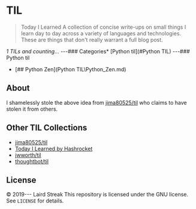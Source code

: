# TIL
> Today I Learned
A collection of concise write-ups on small things I learn day to day across a
variety of languages and technologies. These are things that don't really
warrant a full blog post.

_1 TILs and counting..._
---### Categories* [Python til](#Python TIL)
---### Python til

- [## Python Zen](Python TIL\Python_Zen.md)


## About
I shamelessly stole the above idea from
[jima80525/til](https://github.com/jima80525/til) who claims to have stolen
it from others.
## Other TIL Collections
* [jima80525/til](https://github.com/jima80525/til)
* [Today I Learned by Hashrocket](https://til.hashrocket.com)
* [jwworth/til](https://github.com/jwworth/til)
* [thoughtbot/til](https://github.com/thoughtbot/til)
## License
&copy; 2019--- Laird Streak
This repository is licensed under the GNU license. See `LICENSE` for
details.